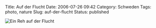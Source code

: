 Title: Auf der Flucht
Date: 2006-07-26 09:42
Category: Schweden
Tags: photo, nature
Slug: auf-der-flucht
Status: published

![Ein Reh auf der
Flucht](/pic/reh.jpg "Ein Reh auf der Flucht")

